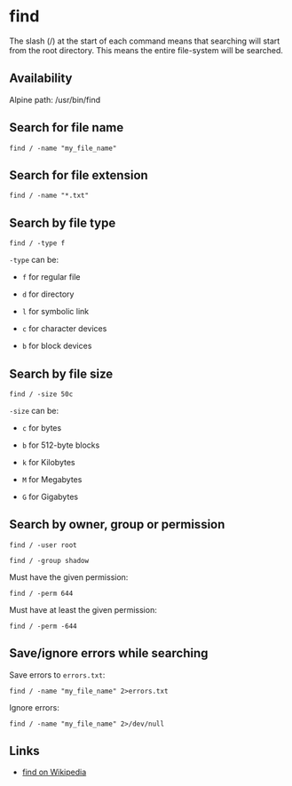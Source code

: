 # find

The slash (/) at the start of each command means that searching will
start from the root directory.
This means the entire file-system will be searched.


## Availability

Alpine path: /usr/bin/find


## Search for file name

	find / -name "my_file_name"


## Search for file extension

	find / -name "*.txt"


## Search by file type

	find / -type f

`-type` can be:

- `f` for regular file

- `d` for directory

- `l` for symbolic link

- `c` for character devices

- `b` for block devices


## Search by file size

	find / -size 50c

`-size` can be:

- `c` for bytes

- `b` for 512-byte blocks

- `k` for Kilobytes

- `M` for Megabytes

- `G` for Gigabytes


## Search by owner, group or permission

	find / -user root

	find / -group shadow

Must have the given permission:

	find / -perm 644

Must have at least the given permission:

	find / -perm -644


## Save/ignore errors while searching

Save errors to `errors.txt`:

	find / -name "my_file_name" 2>errors.txt

Ignore errors:

	find / -name "my_file_name" 2>/dev/null


## Links

- [find on Wikipedia](http://en.wikipedia.org/wiki/Find)
